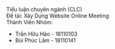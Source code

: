 Tiểu luận chuyên ngành (CLC)
<br/>Đề tài: Xây Dựng Website Online Meeting
<br/>Thành Viên Nhóm:
+ Trần Hữu Hào - 18110103
+ Bùi Phúc Lâm - 18110141
